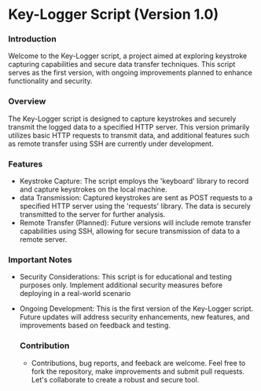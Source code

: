 # Key-Logger Script (Version 1.0)

### Introduction
Welcome to the Key-Logger script, a project aimed at exploring keystroke capturing capabilities and secure data transfer techniques. This script serves as the first version, with ongoing improvements planned to enhance functionality and security. 

### Overview
The Key-Logger script is designed to capture keystrokes and securely transmit the logged data to a specified HTTP server. This version primarily utilizes basic HTTP requests to transmit data, and additional features such as remote transfer using SSH are currently under development.

### Features
- Keystroke Capture: The script employs the 'keyboard' library to record and capture keystrokes on the local machine.
- data Transmission: Captured keystrokes are sent as POST requests to a specified HTTP server using the 'requests' library. The data is securely transmitted to the server for further analysis.
- Remote Transfer (Planned): Future versions will include remote transfer capabilities using SSH, allowing for secure transmission of data to a remote server.

### Important Notes
- Security Considerations: This script is for educational and testing purposes only. Implement additional security measures before deploying in a real-world scenario
- Ongoing Development: This is the first version of the Key-Logger script. Future updates will address security enhancements, new features, and improvements based on feedback and testing.


  ### Contribution
  - Contributions, bug reports, and feeback are welcome. Feel free to fork the repository, make improvements and submit pull requests. Let's collaborate to create a robust and secure tool. 
